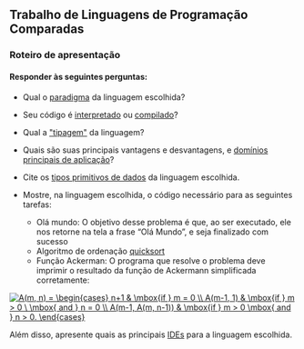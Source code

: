 ## Trabalho de Linguagens de Programação Comparadas

### Roteiro de apresentação

#### Responder às seguintes perguntas:

+ Qual o [paradigma](https://en.wikipedia.org/wiki/Programming_paradigm) da linguagem escolhida?

+ Seu código é [interpretado](https://en.wikipedia.org/wiki/Interpreted_language) ou [compilado](https://en.wikipedia.org/wiki/Compiled_language)?

+ Qual a ["tipagem"](https://en.wikipedia.org/wiki/Strong_and_weak_typing) da linguagem?

+ Quais são suas principais vantagens e desvantagens, e [domínios principais de aplicação](https://tomassetti.me/best-programming-languages/)?

+ Cite os [tipos primitivos de dados](https://en.wikipedia.org/wiki/Primitive_data_type) da linguagem escolhida.

+ Mostre, na linguagem escolhida, o código necessário para as seguintes tarefas:  
  + Olá mundo: O objetivo desse problema é que, ao ser executado, ele nos retorne na tela a frase “Olá
Mundo”, e seja finalizado com sucesso
  + Algoritmo de ordenação [quicksort](https://en.wikipedia.org/wiki/Sorting_algorithm#Quicksort)
  + Função Ackerman: O programa que resolve o problema deve imprimir o resultado da função de Ackermann simplificada corretamente:
<p>
<a href="https://www.codecogs.com/eqnedit.php?latex=A(m,&space;n)&space;=&space;
\begin{cases}&space;n&plus;1&space;&&space;\mbox{if&space;}&space;m&space;=&space;0&space;
\\&space;A(m-1,&space;1)&space;&&space;\mbox{if&space;}&space;m&space;>&space;0&space;\&space;
\mbox{&space;and&space;}&space;n&space;=&space;0&space;\\&space;A(m-1,&space;A(m,&space;n-1))&space;&&space;
\mbox{if&space;}&space;m&space;>&space;0&space;\mbox{&space;and&space;}&space;n&space;>&space;0.&space;
\end{cases}" target="_blank"><img src="https://latex.codecogs.com/gif.latex?A(m,&space;n)&space;=&space;\begin{cases}&space;n&plus;1&space;&&space;\mbox{if&space;}&space;m&space;=&space;0&space;\\&space;A(m-1,&space;1)&space;&&space;\mbox{if&space;}&space;m&space;>&space;0&space;\&space;\mbox{&space;and&space;}&space;n&space;=&space;0&space;\\&space;A(m-1,&space;A(m,&space;n-1))&space;&&space;\mbox{if&space;}&space;m&space;>&space;0&space;\mbox{&space;and&space;}&space;n&space;>&space;0.&space;\end{cases}" title="A(m, n) = \begin{cases} n+1 & \mbox{if } m = 0 \\ A(m-1, 1) & \mbox{if } m > 0 \ \mbox{ and } n = 0 \\ A(m-1, A(m, n-1)) & \mbox{if } m > 0 \mbox{ and } n > 0. \end{cases}" /></a>
</p>  


Além disso, apresente quais as principais [IDEs](https://en.wikipedia.org/wiki/Integrated_development_environment) para a linguagem escolhida.
